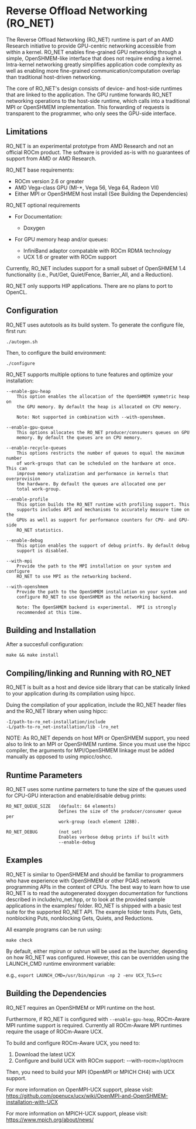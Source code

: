 # Reverse Offload Networking (RO_NET)

The Reverse Offload Networking (RO_NET) runtime is part of an AMD Research
initiative to provide GPU-centric networking accessible from within a kernel.
RO_NET enables fine-grained GPU networking through a simple, OpenSHMEM-like
interface that does not require ending a kernel.  Intra-kernel networking
greatly simplifies application code complexity as well as enabling more
fine-grained communication/computation overlap than traditional host-driven
networking.

The core of RO_NET's design consists of device- and host-side runtimes that
are linked to the application.  The GPU runtime forwards RO_NET networking
operations to the host-side runtime, which calls into a traditional MPI or
OpenSHMEM implementation.  This forwarding of requests is transparent to the
programmer, who only sees the GPU-side interface.

## Limitations

RO_NET is an experimental prototype from AMD Research and not an official ROCm
product.  The software is provided as-is with no guarantees of support from AMD
or AMD Research.

RO_NET base requirements:
* ROCm version 2.6 or greater
* AMD Vega-class GPU (MI-*, Vega 56, Vega 64, Radeon VII)
* Either MPI or OpenSHMEM host install (See Building the Dependencies)

RO_NET optional requirements
 * For Documentation:
     *  Doxygen

 * For GPU memory heap and/or queues:
     *  InfiniBand adaptor compatable with ROCm RDMA technology
     *  UCX 1.6 or greater with ROCm support

Currently, RO_NET includes support for a small subset of OpenSHMEM 1.4
functionality (i.e., Put/Get, Quiet/Fence, Barrier_All, and a Reduction).

RO_NET only supports HIP applications.  There are no plans to port to OpenCL.

## Configuration

RO_NET uses autotools as its build system.  To generate the configure file,
first run:

    ./autogen.sh

Then, to configure the build environment:

    ./configure

RO_NET supports multiple options to tune features and optimize your
installation:

    --enable-gpu-heap
        This option enables the allocation of the OpenSHMEM symmetric heap on
        the GPU memory. By default the heap is allocated on CPU memory.

        Note: Not supported in combination with --with-openshmem.

    --enable-gpu-queue
        This options allocates the RO_NET producer/consumers queues on GPU
        memory. By default the queues are on CPU memory.

    --enable-recycle-queues
        This options restricts the number of queues to equal the maximum number
        of work-groups that can be scheduled on the hardware at once.  This can
        improve memory utalization and performance in kernels that overprovision
        the hardware. By default the queues are allocated one per
        total work-group.

    --enable-profile
        This option builds the RO_NET runtime with profiling support. This
        supports includes API and mechanisms to accurately measure time on the
        GPUs as well as support for performance counters for CPU- and GPU-side
        RO_NET statistics.

    --enable-debug
        This option enables the support of debug printfs. By default debug
        support is disabled.

    --with-mpi
        Provide the path to the MPI installation on your system and configure
        RO_NET to use MPI as the networking backend.

    --with-openshmem
        Provide the path to the OpenSHMEM installation on your system and
        configure RO_NET to use OpenSHMEM as the networking backend.

        Note: The OpenSHMEM backend is experimental.  MPI is strongly
        recommended at this time.

## Building and Installation

After a succesfull configuration:

    make && make install

## Compiling/linking and Running with RO_NET

RO_NET is built as a host and device side library that can be statically linked
to your application during its compilation using hipcc.

Duing the compilation of your application, include the RO_NET header files
and the RO_NET library when using hipcc:

    -I/path-to-ro_net-installation/include
    -L/path-to-ro_net-installation/lib -lro_net

NOTE: As RO_NET depends on host MPI or OpenSHMEM support, you need also to link
to an MPI or OpenSHMEM runtime.  Since you must use the hipcc compiler, the
arguments for MPI/OpenSHMEM linkage must be added manually as opposed to using
mpicc/oshcc.

## Runtime Parameters

RO_NET uses some runtime parmeters to tune the size of the queues used for
CPU-GPU interaction and enable/disable debug prints:

    RO_NET_QUEUE_SIZE   (default: 64 elements)
                        Defines the size of the producer/consumer queue per
                        work-group (each element 128B).

    RO_NET_DEBUG        (not set)
                        Enables verbose debug prints if built with
                        --enable-debug

## Examples

RO_NET is similar to OpenSHMEM and should be familiar to programmers who have
experience with OpenSHMEM or other PGAS network programming APIs in the context
of CPUs.  The best way to learn how to use RO_NET is to read the autogenerated
doxygen documentation for functions described in include/ro_net.hpp, or to
look at the provided sample applications in the examples/ folder.
RO_NET is shipped with a basic test suite for the supported RO_NET API.
The example folder tests Puts, Gets, nonblocking Puts, nonblocking Gets,
Quiets, and Reductions.

All example programs can be run using:

    make check

By default, either mpirun or oshrun will be used as the launcher, depending
on how RO_NET was configured.  However, this can be overridden using the
LAUNCH_CMD runtime environment variable:

e.g., `export LAUNCH_CMD=/usr/bin/mpirun -np 2 -env UCX_TLS=rc`

## Building the Dependencies

RO_NET requires an OpenSHMEM or MPI runtime on the host.

Furthermore, if RO_NET is configured with `--enable-gpu-heap`, ROCm-Aware MPI
runtime support is required. Currently all ROCm-Aware MPI runtimes require the
usage of ROCm-Aware UCX.

To build and configure ROCm-Aware UCX, you need to:
 1. Download the latest UCX
 2. Configure and build UCX with ROCm support: --with-rocm=/opt/rocm

Then, you need to build your MPI (OpenMPI or MPICH CH4) with UCX support.

For more information on OpenMPI-UCX support, please visit:
https://github.com/openucx/ucx/wiki/OpenMPI-and-OpenSHMEM-installation-with-UCX

For more information on MPICH-UCX support, please visit:
https://www.mpich.org/about/news/
